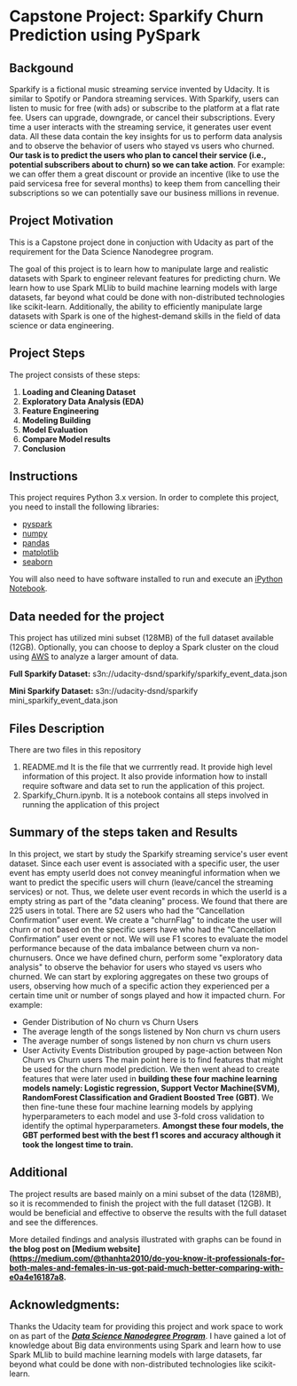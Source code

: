 # Capstone Project: Sparkify Churn Prediction using PySpark

## Backgound
Sparkify is a fictional music streaming service invented by Udacity. It is similar to Spotify or Pandora streaming services.
With Sparkify, users can listen to music for free (with ads) or subscribe to the platform at a flat rate fee. Users can upgrade, downgrade, or cancel their subscriptions. Every time a user interacts with the streaming service, it generates user event data. All these data contain the key insights for us to perform data analysis and to observe the behavior of users who stayed vs users who churned. **Our task is to predict the users who plan to cancel their service (i.e., potential subscribers about to churn) so we can take action**. For example: we can offer them a great discount or provide an incentive (like to use the paid servicesa free for several months) to keep them from cancelling their subscriptions so we can potentially save our business millions in revenue.

## Project Motivation
This is a Capstone project done in conjuction with Udacity as part of the requirement for the Data Science Nanodegree program.

The goal of this project is to learn how to manipulate large and realistic datasets with Spark to engineer relevant features for predicting churn. We learn how to use Spark MLlib to build machine learning models with large datasets, far beyond what could be done with non-distributed technologies like scikit-learn. Additionally, the ability to efficiently manipulate large datasets with Spark is one of the highest-demand skills in the field of data science or data engineering.


## Project Steps
The project consists of these steps:
1. **Loading and Cleaning Dataset**
2. **Exploratory Data Analysis (EDA)**
3. **Feature Engineering**
4. **Modeling Building**
5. **Model Evaluation**
6. **Compare Model results**
7. **Conclusion**

## Instructions
This project requires Python 3.x version. In order to complete this project, you need to install the following libraries:
- [pyspark](http://spark.apache.org/docs/latest/api/python/)
- [numpy](https://numpy.org/)
- [pandas](https://pandas.pydata.org/)
- [matplotlib](https://matplotlib.org/)
- [seaborn](https://seaborn.pydata.org/)
  
You will also need to have software installed to run and execute an [iPython Notebook](http://ipython.org/notebook.html).

## Data needed for the project
This project has utilized mini subset (128MB) of the full dataset available (12GB). Optionally, you can choose to deploy a Spark cluster on the cloud using [AWS](https://aws.amazon.com/) to analyze a larger amount of data. 

**Full Sparkify Dataset:** s3n://udacity-dsnd/sparkify/sparkify_event_data.json

**Mini Sparkify Dataset:** s3n://udacity-dsnd/sparkify mini_sparkify_event_data.json

## Files Description
There are two files in this repository
1. README.md 
It is the file that we currrently read. It provide high level information of this project. It also provide information how to install require software and data set to run the application of this project.
2. Sparkify_Churn.ipynb. 
It is a notebook contains all steps involved in running the application of this project

## Summary of the steps taken and Results
In this project, we start by study the Sparkify streaming service's user event dataset. Since each user event is associated with a specific user, the user event has empty userId does not convey meaningful information when we want to predict the specific users will churn (leave/cancel the streaming services) or not. Thus, we delete user event records in which the userId is a empty string as part of the "data cleaning" process. We found that there are 225 users in total. There are 52 users who had the “Cancellation Confirmation” user event. We create a "churnFlag" to indicate the user will churn or not based on the specific users have who had the “Cancellation Confirmation” user event or not. We will use F1 scores to evaluate the model performance because of the data imbalance between churn va non-churnusers. Once we have defined churn, perform some "exploratory data analysis" to observe the behavior for users who stayed vs users who churned. We can start by exploring aggregates on these two groups of users, observing how much of a specific action they experienced per a certain time unit or number of songs played and how it impacted churn. For example:
- Gender Distribution of No churn vs Churn Users
- The average length of the songs listened by Non churn vs churn users
- The average number of songs listened by non churn vs churn users
- User Activity Events Distribution grouped by page-action between Non Churn vs Churn users
The main point here is to find features that might be used for the churn model prediction. We then went ahead to create features that were later used in **building these four machine learning models namely: Logistic regression, Support Vector Machine(SVM), RandomForest Classification and Gradient Boosted Tree (GBT)**. We then fine-tune these four machine learning models by applying hyperparameters to each model and use 3-fold cross validation to identify the optimal hyperparameters. **Amongst these four models, the GBT performed best with the best f1 scores and accuracy although it took the longest time to train.**

## Additional
The project results are based mainly on a mini subset of the data (128MB), so it is recommended to finish the project with the full dataset (12GB). It would be beneficial and effective to observe the results with the full dataset and see the differences.

More detailed findings and analysis illustrated with graphs can be found in **the blog post on [Medium website](https://medium.com/@thanhta2010/do-you-know-it-professionals-for-both-males-and-females-in-us-got-paid-much-better-comparing-with-e0a4e16187a8.**

## Acknowledgments:
Thanks the Udacity team for providing this project and work space to work on as part of the ***[Data Science Nanodegree Program](https://www.udacity.com/course/data-scientist-nanodegree--nd025)***. I have gained a lot of knowledge about Big data environments using Spark and learn how to use Spark MLlib to build machine learning models with large datasets, far beyond what could be done with non-distributed technologies like scikit-learn. 

